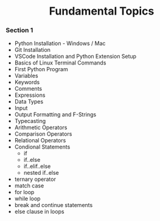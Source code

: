 <h1 align = "center">Fundamental Topics</h1>

### Section 1

- Python Installation - Windows / Mac
- Git Installation
- VSCode Installation and Python Extension Setup
- Basics of Linux Terminal Commands
- First Python Program
- Variables
- Keywords
- Comments
- Expressions
- Data Types
- Input
- Output Formatting and F-Strings
- Typecasting
- Arithmetic Operators
- Comparison Operators
- Relational Operators
- Condional Statements
  - if
  - if..else
  - if..elif..else
  - nested if..else
- ternary operator
- match case
- for loop
- while loop
- break and continue statements
- else clause in loops


